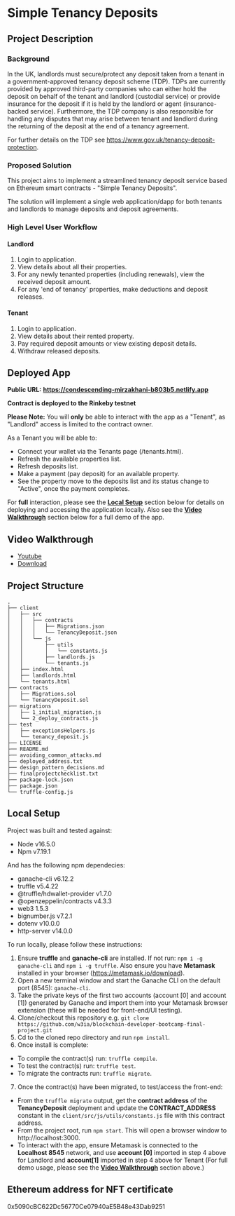 # Simple Tenancy Deposits
## Project Description
### Background
In the UK, landlords must secure/protect any deposit taken from a tenant in a government-approved tenancy deposit scheme (TDP). TDPs are currently provided by approved third-party companies who can either hold the deposit on behalf of the tenant and landlord (custodial service) or provide insurance for the deposit if it  is held by the landlord or agent (insurance-backed service). Furthermore, the TDP company is also responsible for handling any disputes that may arise between tenant and landlord during the returning of the deposit at the end of a tenancy agreement.

For further details on the TDP see https://www.gov.uk/tenancy-deposit-protection.

### Proposed Solution
This project aims to implement a streamlined tenancy deposit service based on Ethereum smart contracts - "Simple Tenancy Deposits".

The solution will implement a single web application/dapp for both tenants and landlords to manage deposits and deposit agreements.

### High Level User Workflow

#### Landlord
1. Login to application.
2. View details about all their properties.
3. For any newly tenanted properties (including renewals), view the received deposit amount.
5. For any 'end of tenancy' properties, make deductions and deposit releases.

#### Tenant
1. Login to application.
2. View details about their rented property.
3. Pay required deposit amounts or view existing deposit details.
4. Withdraw released deposits.

## Deployed App
**Public URL:** **https://condescending-mirzakhani-b803b5.netlify.app**

**Contract is deployed to the Rinkeby testnet**

**Please Note:** You will **only** be able to interact with the app as a "Tenant", as "Landlord" access is limited to the contract owner. 

As a Tenant you will be able to:
* Connect your wallet via the Tenants page (/tenants.html).
* Refresh the available properties list.
* Refresh deposits list.
* Make a payment (pay deposit) for an available property.
* See the property move to the deposits list and its status change to "Active", once the payment completes.

For **full** interaction, please see the [**Local Setup**](https://github.com/w3ia/blockchain-developer-bootcamp-final-project#local-setup) section below for details on deploying and accessing the application locally. Also see the [**Video Walkthrough**](https://github.com/w3ia/blockchain-developer-bootcamp-final-project#video-walkthrough) section below for a full demo of the app.

## Video Walkthrough
* [Youtube](https://youtu.be/6zsJu5JkvaE)
* [Download](https://github.com/w3ia/blockchain-developer-bootcamp-final-project/raw/main/project_walkthrough.mp4)


## Project Structure
```
.
├── client
│   ├── src
│   │   ├── contracts
│   │   │   ├── Migrations.json
│   │   │   └── TenancyDeposit.json
│   │   └── js
│   │       ├── utils
│   │       │   └── constants.js
│   │       ├── landlords.js
│   │       └── tenants.js
│   ├── index.html
│   ├── landlords.html
│   └── tenants.html
├── contracts
│   ├── Migrations.sol
│   └── TenancyDeposit.sol
├── migrations
│   ├── 1_initial_migration.js
│   └── 2_deploy_contracts.js
├── test
│   ├── exceptionsHelpers.js
│   └── tenancy_deposit.js
├── LICENSE
├── README.md
├── avoiding_common_attacks.md
├── deployed_address.txt
├── design_pattern_decisions.md
├── finalprojectchecklist.txt
├── package-lock.json
├── package.json
└── truffle-config.js
```
## Local Setup
Project was built and tested against:
* Node v16.5.0
* Npm v7.19.1

And has the following npm dependecies:
* ganache-cli v6.12.2
* truffle v5.4.22
* @truffle/hdwallet-provider v1.7.0
* @openzeppelin/contracts v4.3.3
* web3 1.5.3
* bignumber.js v7.2.1
* dotenv v10.0.0
* http-server v14.0.0

To run locally, please follow these instructions:
1. Ensure **truffle** and **ganache-cli** are installed. If not run: ``npm i -g ganache-cli`` and ``npm i -g truffle``. Also ensure you have **Metamask** installed in your browser (https://metamask.io/download).
2. Open a new terminal window and start the Ganache CLI on the default port (8545): ```ganache-cli```.
3. Take the private keys of the first two accounts (account [0] and account [1]) generated by Ganache and import them into your Metamask browser extension (these will be needed for front-end/UI testing).
4. Clone/checkout this repository e.g.
``git clone https://github.com/w3ia/blockchain-developer-bootcamp-final-project.git``
5. Cd to the cloned repo directory and run ``npm install``.
6. Once install is complete:
 * To compile the contract(s) run: ``truffle compile``.
 * To test the contract(s) run: ``truffle test``.
 * To migrate the contracts run: ``truffle migrate``.
7. Once the contract(s) have been migrated, to test/access the front-end:
* From the ``truffle migrate`` output, get the **contract address** of the **TenancyDeposit** deployment and update the **CONTRACT_ADDRESS** constant in the ``client/src/js/utils/constants.js`` file with this contract address.
* From the project root, run ``npm start``. This will open a browser window to http://localhost:3000.
* To interact with the app, ensure Metamask is connected to the **Localhost 8545** network, and use **account [0]** imported in step 4 above for Landlord and **account[1]** imported in step 4 above for Tenant (For full demo usage, please see the [**Video Walkthrough**](https://github.com/w3ia/blockchain-developer-bootcamp-final-project#video-walkthrough) section above.)

## Ethereum address for NFT certificate
0x5090cBC622Dc56770Ce07940aE5B48e43Dab9251
